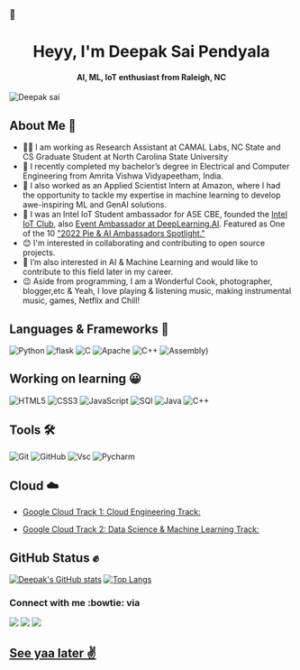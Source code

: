 ###  👋

<h1 align="center">Heyy, I'm Deepak Sai Pendyala </h1>
<h4 align="center"> AI, ML, IoT enthusiast from Raleigh, NC</h4>
<p align="left"> <img src="https://komarev.com/ghpvc/?username=deepaksaipendyala&label=Views&color=blue&style=plastic" alt="Deepak sai" /></p>

## About Me :man:

- 🧑‍🔬 I am working as Research Assistant at CAMAL Labs, NC State and CS Graduate Student at North Carolina State University
- 🔭 I recently completed my bachelor’s degree in Electrical and Computer Engineering from Amrita Vishwa Vidyapeetham, India.
- 🌱 I also worked as an Applied Scientist Intern at Amazon, where I had the opportunity to tackle my expertise in machine learning to develop awe-inspiring ML and GenAI solutions.
- 🔭 I was an Intel IoT Student ambassador for ASE CBE, founded the [Intel IoT Club](https://intelase.tech), also [Event Ambassador at DeepLearning.AI](https://www.deeplearning.ai/blog/2022-pie-ai-ambassador-spotlight-deepak). Featured as One of the 10 ["2022 Pie & AI Ambassadors Spotlight."](https://www.deeplearning.ai/blog/pie-ai-ambassadors-2022)
- :blush: I'm interested in collaborating and contributing to open source projects.
- 👯 I’m also interested in AI & Machine Learning and would like to contribute to this field later in my career.
- :wink: Aside from programming,  I am a Wonderful Cook, photographer, blogger,etc & Yeah, I love playing & listening music, making instrumental music, games, Netflix and Chill!

## Languages & Frameworks 🚧 

![Python](https://icongr.am/devicon/python-original.svg?size=50&color=currentColor)
![flask](https://img.icons8.com/ios-filled/50/000000/flask.png)
![C](https://icongr.am/devicon/c-original.svg?size=50&color=currentColor)
![Apache](https://icongr.am/devicon/apache-original-wordmark.svg?size=50&color=2972d1)
![C++](https://icongr.am/devicon/cplusplus-plain.svg?size=50&color=currentColor)
![Assembly](https://plugins.jetbrains.com/files/9759/86800/icon/META-INF_pluginIcon.svg))

## Working on learning :grinning:

![HTML5](https://icongr.am/devicon/html5-original.svg?size=50&color=currentColor)
![CSS3](https://icongr.am/devicon/css3-original.svg?size=50&color=currentColor)
![JavaScript](https://icongr.am/devicon/javascript-original.svg?size=50&color=currentColor)
![SQl](https://icongr.am/devicon/mysql-original-wordmark.svg?size=50&color=2972d1)
![Java](https://icongr.am/devicon/java-original.svg?size=50&color=2972d1)
![C++](https://icongr.am/devicon/cplusplus-original.svg?size=50&color=2972d1)


## Tools 🛠 

![Git](https://icongr.am/devicon/git-original.svg?size=50&color=currentColor)
![GitHub](https://icongr.am/devicon/github-original.svg?size=50&color=currentColor)
![Vsc](https://icongr.am/devicon/visualstudio-plain.svg?size=50&color=2972d1)
![Pycharm](https://icongr.am/devicon/pycharm-plain-wordmark.svg?size=50&color=currentColor)

## Cloud :cloud:
- [Google Cloud Track 1: Cloud Engineering Track:](https://www.cloudskillsboost.google/public_profiles/cc48154b-666a-4657-8c84-3f127681c9fb)

- [Google Cloud Track 2: Data Science & Machine Learning Track:](https://www.cloudskillsboost.google/public_profiles/cc48154b-666a-4657-8c84-3f127681c9fb)


## GitHub Status :fist:
[![Deepak's GitHub stats](https://github-readme-stats.vercel.app/api?username=deepaksaipendyala&show_icons=true&theme=highcontrast)](https://github.com/deepaksaipendyala/github-readme-stats)
[![Top Langs](https://github-readme-stats.vercel.app/api/top-langs/?username=deepaksaipendyala&theme=highcontrast&layout=compact&langs_count=7)](https://github.com/deepaksaipendyala/github-readme-stats)

### Connect with me :bowtie: via
<p align="center>
  <a target="_blank"
    href="https://www.linkedin.com/in/deepak-sai-pendyala-545586178"><img
    src="https://img.shields.io/badge/-LinkedIn-0077b5?style=for-the-badge&logo=LinkedIn&logoColor=white"></img></a>
 <a target="_blank"
    href="https://twitter.com/deepak_sai_"><img
    src="https://img.shields.io/badge/-Twitter-1DA1F2?style=for-the-badge&logo=Twitter&logoColor=white"></img></a>
  <a target="_blank"
    href="mailto:deepak.pendyala.111@gmail.com"><img
    src="https://img.shields.io/badge/-Gmail-D14836?style=for-the-badge&logo=Gmail&logoColor=white"></img>
</p>
                                                                                                   
## See yaa later :v:
